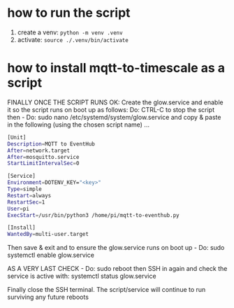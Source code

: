 # how to run the script

1. create a venv: `python -m venv .venv`
2. activate: `source ./.venv/bin/activate`


# how to install mqtt-to-timescale as a script

FINALLY ONCE THE SCRIPT RUNS OK: Create the glow.service and enable it so the script runs on boot up as follows:
Do: CTRL-C to stop the script then - Do: sudo nano /etc/systemd/system/glow.service  and copy & paste in the following (using the chosen script name) ...


```bash
[Unit]
Description=MQTT to EventHub
After=network.target
After=mosquitto.service
StartLimitIntervalSec=0

[Service]
Environment=DOTENV_KEY="<key>"
Type=simple
Restart=always
RestartSec=1
User=pi
ExecStart=/usr/bin/python3 /home/pi/mqtt-to-eventhub.py

[Install]
WantedBy=multi-user.target
```

Then save & exit and to ensure the glow.service runs on boot up - Do:  sudo systemctl enable glow.service

AS A VERY LAST CHECK - Do: sudo reboot then SSH in again and check the service is active with:  systemctl status glow.service

Finally close the SSH terminal. The script/service will continue to run surviving any future reboots
